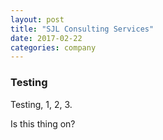 ```yaml
---
layout: post
title: "SJL Consulting Services"
date: 2017-02-22
categories: company
---
```

### Testing

Testing, 1, 2, 3.

Is this thing on?
